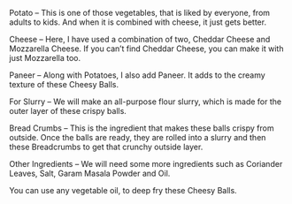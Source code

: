 Potato – This is one of those vegetables, that is liked by everyone, from adults to kids. And when it is combined with cheese, it just gets better.

Cheese – Here, I have used a combination of two, Cheddar Cheese and Mozzarella Cheese. If you can’t find Cheddar Cheese, you can make it with just Mozzarella too.

Paneer – Along with Potatoes, I also add Paneer. It adds to the creamy texture of these Cheesy Balls.

For Slurry – We will make an all-purpose flour slurry, which is made for the outer layer of these crispy balls.

Bread Crumbs – This is the ingredient that makes these balls crispy from outside. Once the balls are ready, they are rolled into a slurry and then these Breadcrumbs to get that crunchy outside layer.

Other Ingredients – We will need some more ingredients such as Coriander Leaves, Salt, Garam Masala Powder and Oil.

You can use any vegetable oil, to deep fry these Cheesy Balls.